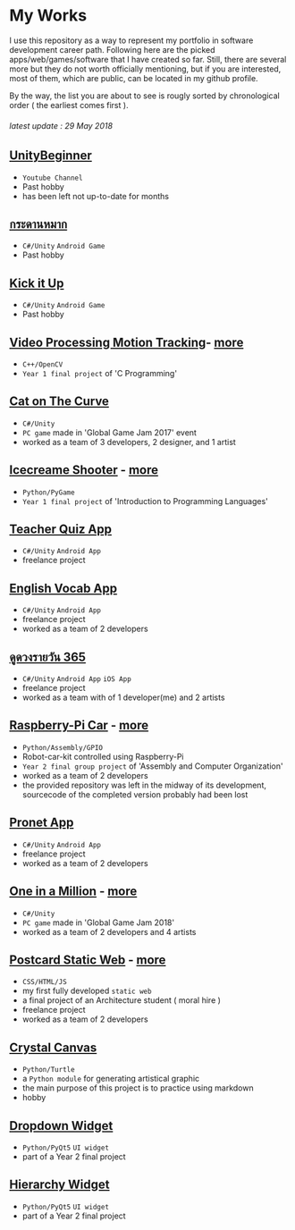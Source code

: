 # My Works 
I use this repository as a way to represent my portfolio in software development career path. Following here are the picked apps/web/games/software that I have created so far. Still, there are several more but they do not worth officially mentioning, but if you are interested, most of them, which are public, can be located in my github profile.

By the way, the list you are about to see is rougly sorted by chronological order ( the earliest comes first ).

###### latest update : 29 May 2018

## [UnityBeginner](https://www.youtube.com/channel/UCf_RVd_Nz2m55IaYIkq_vHg)
- `Youtube Channel`
- Past hobby
- has been left not up-to-date for months

## [กระดานหมาก](https://play.google.com/store/apps/details?id=com.tawan.kradarnmark&hl=th)
- `C#/Unity` `Android Game`
- Past hobby

## [Kick it Up](https://play.google.com/store/apps/details?id=com.tawan.kiu)
- `C#/Unity` `Android Game`
- Past hobby

## [Video Processing Motion Tracking](https://youtu.be/s93t3hxxKlo?t=2m15s)- [more](https://github.com/maxoja/c-motion-tracking-project)
- `C++/OpenCV`
- `Year 1 final project` of 'C Programming'

## [Cat on The Curve](https://globalgamejam.org/2017/games/cat-curve)
- `C#/Unity`
- `PC game` made in 'Global Game Jam 2017' event
- worked as a team of 3 developers, 2 designer, and 1 artist

## [Icecreame Shooter](https://youtu.be/s93t3hxxKlo?t=2m49s) - [more](https://github.com/maxoja/python-icecream-shooter)
- `Python/PyGame`
- `Year 1 final project` of 'Introduction to Programming Languages'

## [Teacher Quiz App](https://play.google.com/store/apps/details?id=com.kru.assistantquiz.pro)
- `C#/Unity` `Android App`
- freelance project

## [English Vocab App](https://play.google.com/store/apps/details?id=com.guytawan.englishhelper)
- `C#/Unity` `Android App`
- freelance project
- worked as a team of 2 developers

## [ดูดวงรายวัน 365](https://play.google.com/store/apps/details?id=com.sweoriental.orangetree.horoscope365&hl=th)
- `C#/Unity` `Android App` `iOS App`
- freelance project
- worked as a team with of 1 developer(me) and 2 artists

## [Raspberry-Pi Car](https://www.youtube.com/watch?v=ryWFRzGuom0) - [more](https://github.com/maxoja/raspi-car-project)
- `Python/Assembly/GPIO`
- Robot-car-kit controlled using Raspberry-Pi
- `Year 2 final group project` of 'Assembly and Computer Organization'
- worked as a team of 2 developers
- the provided repository was left in the midway of its development, sourcecode of the completed version probably had been lost

## [Pronet App](https://play.google.com/store/apps/details?id=com.tawan.pronet)
- `C#/Unity` `Android App`
- freelance project
- worked as a team of 2 developers

## [One in a Million](https://globalgamejam.org/2018/games/one-million) - [more](https://github.com/RocKIn0X/GGJ_2018)
- `C#/Unity`
- `PC game` made in 'Global Game Jam 2018'
- worked as a team of 2 developers and 4 artists

## [Postcard Static Web](https://webserv.kmitl.ac.th/maxone97y) - [more](https://github.com/maxoja/static-web-burin)
- `CSS/HTML/JS`
- my first fully developed `static web`
- a final project of an Architecture student ( moral hire )
- freelance project
- worked as a team of 2 developers

## [Crystal Canvas](https://github.com/maxoja/crystal-canvas)
- `Python/Turtle`
- a `Python module` for generating artistical graphic
- the main purpose of this project is to practice using markdown
- hobby

## [Dropdown Widget](https://github.com/maxoja/pyqt-animated-drop-down-arrow)
- `Python/PyQt5` `UI widget`
- part of a Year 2 final project

## [Hierarchy Widget](https://github.com/maxoja/pyqt-widget-hierarchy-list)
- `Python/PyQt5` `UI widget`
- part of a Year 2 final project





